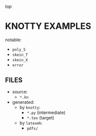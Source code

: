 <h6>top

# KNOTTY EXAMPLES
notable:
- `poly_S`
- `skein_T`
- `skein_X`
- `error`

## FILES
- source:
  - `*.kn`
- generated:
  - by `knotty`:
    - `*.py` (intermediate)
    - `*.tex` (target)
  - by `latexmk`:
    - `pdfs/`
